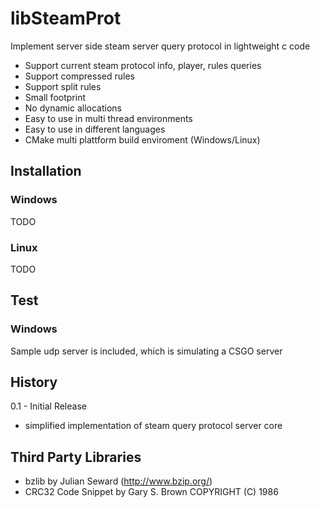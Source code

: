 # libSteamProt
Implement server side steam server query protocol in lightweight c code

* Support current steam protocol info, player, rules queries
* Support compressed rules
* Support split rules
* Small footprint
* No dynamic allocations
* Easy to use in multi thread environments
* Easy to use in different languages
* CMake multi plattform build enviroment (Windows/Linux)

## Installation
### Windows
TODO

### Linux
TODO

## Test
### Windows
Sample udp server is included, which is simulating a CSGO server

## History

0.1 - Initial Release<br />
* simplified implementation of steam query protocol server core

## Third Party Libraries

* bzlib by Julian Seward (http://www.bzip.org/)
* CRC32 Code Snippet by Gary S. Brown COPYRIGHT (C) 1986

